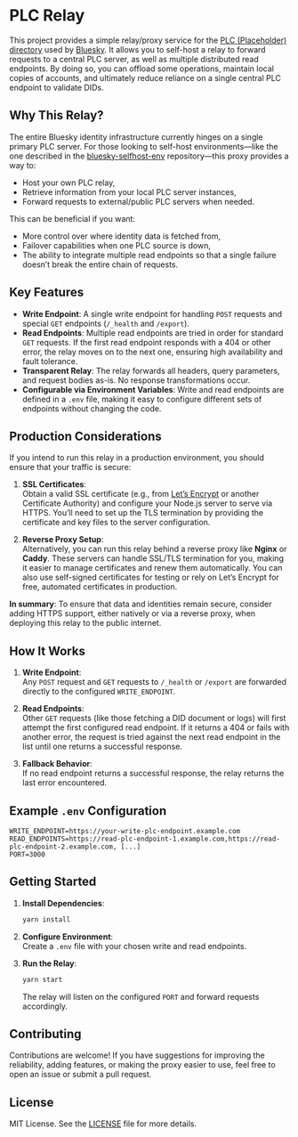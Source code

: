 # PLC Relay

This project provides a simple relay/proxy service for the [PLC (Placeholder) directory](https://web.plc.directory/) used by [Bluesky](https://bsky.social/about/). It allows you to self-host a relay to forward requests to a central PLC server, as well as multiple distributed read endpoints. By doing so, you can offload some operations, maintain local copies of accounts, and ultimately reduce reliance on a single central PLC endpoint to validate DIDs.

## Why This Relay?

The entire Bluesky identity infrastructure currently hinges on a single primary PLC server. For those looking to self-host environments—like the one described in the [bluesky-selfhost-env](https://github.com/itaru2622/bluesky-selfhost-env) repository—this proxy provides a way to:
- Host your own PLC relay,
- Retrieve information from your local PLC server instances,
- Forward requests to external/public PLC servers when needed.

This can be beneficial if you want:
- More control over where identity data is fetched from,
- Failover capabilities when one PLC source is down,
- The ability to integrate multiple read endpoints so that a single failure doesn’t break the entire chain of requests.

## Key Features

- **Write Endpoint**: A single write endpoint for handling `POST` requests and special `GET` endpoints (`/_health` and `/export`).
- **Read Endpoints**: Multiple read endpoints are tried in order for standard `GET` requests. If the first read endpoint responds with a 404 or other error, the relay moves on to the next one, ensuring high availability and fault tolerance.
- **Transparent Relay**: The relay forwards all headers, query parameters, and request bodies as-is. No response transformations occur.
- **Configurable via Environment Variables**: Write and read endpoints are defined in a `.env` file, making it easy to configure different sets of endpoints without changing the code.

## Production Considerations

If you intend to run this relay in a production environment, you should ensure that your traffic is secure:

1. **SSL Certificates**:  
   Obtain a valid SSL certificate (e.g., from [Let’s Encrypt](https://letsencrypt.org/) or another Certificate Authority) and configure your Node.js server to serve via HTTPS. You’ll need to set up the TLS termination by providing the certificate and key files to the server configuration.

2. **Reverse Proxy Setup**:  
   Alternatively, you can run this relay behind a reverse proxy like **Nginx** or **Caddy**. These servers can handle SSL/TLS termination for you, making it easier to manage certificates and renew them automatically. You can also use self-signed certificates for testing or rely on Let’s Encrypt for free, automated certificates in production.

**In summary**: To ensure that data and identities remain secure, consider adding HTTPS support, either natively or via a reverse proxy, when deploying this relay to the public internet.

## How It Works

1. **Write Endpoint**:  
   Any `POST` request and `GET` requests to `/_health` or `/export` are forwarded directly to the configured `WRITE_ENDPOINT`.

2. **Read Endpoints**:  
   Other `GET` requests (like those fetching a DID document or logs) will first attempt the first configured read endpoint. If it returns a 404 or fails with another error, the request is tried against the next read endpoint in the list until one returns a successful response.

3. **Fallback Behavior**:  
   If no read endpoint returns a successful response, the relay returns the last error encountered.

## Example `.env` Configuration

```env
WRITE_ENDPOINT=https://your-write-plc-endpoint.example.com
READ_ENDPOINTS=https://read-plc-endpoint-1.example.com,https://read-plc-endpoint-2.example.com, [...]
PORT=3000
```

## Getting Started

1. **Install Dependencies**:
   ```sh
   yarn install
   ```

2. **Configure Environment**:  
   Create a `.env` file with your chosen write and read endpoints.

3. **Run the Relay**:
   ```sh
   yarn start
   ```
   The relay will listen on the configured `PORT` and forward requests accordingly.

## Contributing

Contributions are welcome! If you have suggestions for improving the reliability, adding features, or making the proxy easier to use, feel free to open an issue or submit a pull request.

## License

MIT License. See the [LICENSE](LICENSE) file for more details.
